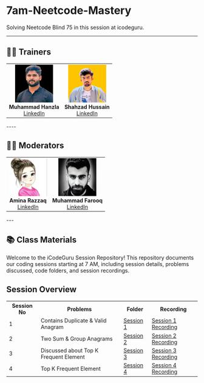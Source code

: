 # 7am-Neetcode-Mastery
 Solving Neetcode Blind 75 in this session at icodeguru.

---

## 👨‍🏫 Trainers

<table>
  <tr>
    <td align="center">
      <img src="images/hanzla.jpg" width="100"><br>
      <b>Muhammad Hanzla</b><br>
      <a href="https://www.linkedin.com/in/muhammad-hanzla-787081279/">LinkedIn</a>
    </td>
    <td align="center">
      <img src="images/shahzad-image.jpeg" width="100"><br>
      <b>Shahzad Hussain</b><br>
      <a href="https://www.linkedin.com/in/shahzad-hussain-57672725b/">LinkedIn</a>
    </td>
   
  </tr>
</table>
----

## 👨‍🏫 Moderators

<table>
  <tr>
    <td align="center">
      <img src="images/amina.jpeg" width="100"><br>
      <b>Amina Razzaq</b><br>
      <a href="https://www.linkedin.com/in/amina-razzaq-65960429b/">LinkedIn</a>
    </td>
     <td align="center">
      <img src="images/farooq-image.jpeg" width="100"><br>
      <b>Muhammad Farooq</b><br>
      <a href="https://www.linkedin.com/in/muhammad-farooq-489a16299/">LinkedIn</a>
    </td>
  </tr>
</table>
---

## 📚 Class Materials

Welcome to the iCodeGuru Session Repository! This repository documents our coding sessions starting at 7 AM, including session details, problems discussed, code folders, and session recordings.

## Session Overview

<table>
  <tr>
    <th>Session No</th>
    <th>Problems</th>
    <th>Folder</th>
    <th>Recording</th>
  </tr>

  
  <tr>
  <td>1</td>
  <td>Contains Duplicate & Valid Anagram</td>
  <td><a href="./class01">Session 1</a></td>
  <td><a href="https://www.facebook.com/share/v/19ze53ocqH/">Session 1 Recording</a></td>
</tr>
<tr>
  <td>2</td>
  <td>Two Sum & Group Anagrams</td>
  <td><a href="./class02">Session 2</a></td>
  <td><a href="https://www.facebook.com/share/v/1AehP1yntT/">Session 2 Recording</a></td>
</tr>
<tr>
  <td>3</td>
  <td>Discussed about Top K Frequent Element</td>
  <td><a href="./class03">Session 3</a></td>
  <td><a href="https://www.facebook.com/share/v/1gtawqsZ4x/">Session 3 Recording</a></td>
</tr>
<tr>
  <td>4</td>
  <td>Top K Frequent Element</td>
  <td><a href="./class04">Session 4</a></td>
  <td><a href="https://www.facebook.com/share/v/16eVZG6oXX/">Session 4 Recording</a></td>
</tr>

</table>



